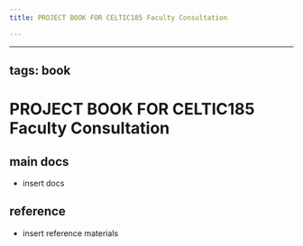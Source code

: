 ```yaml
---
title: PROJECT BOOK FOR CELTIC185 Faculty Consultation

---
```



---
tags: book
---

PROJECT BOOK FOR CELTIC185 Faculty Consultation
===

main docs
---

- insert docs

reference
---

- insert reference materials

